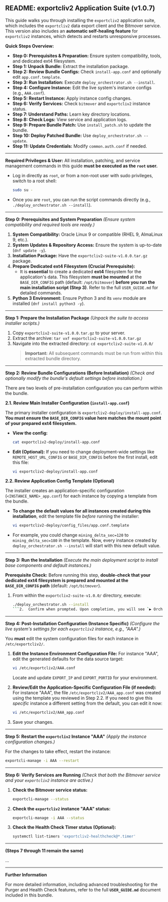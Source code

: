 ## README: exportcliv2 Application Suite (v1.0.7)

This guide walks you through installing the `exportcliv2` application suite, which includes the `exportcliv2` data
export client and the Bitmover service. This version also includes an **automatic self-healing feature** for
`exportcliv2` instances, which detects and restarts unresponsive processes.

**Quick Steps Overview:**

*   **Step 0: Prerequisites & Preparation:** Ensure system compatibility, tools, and dedicated ext4 filesystem.
*   **Step 1: Unpack Bundle:** Extract the installation package.
*   **Step 2: Review Bundle Configs:** Check `install-app.conf` and optionally edit `app.conf.template`.
*   **Step 3: Run Installation:** Execute `deploy_orchestrator.sh --install`.
*   **Step 4: Configure Instance:** Edit the live system's instance configs (e.g., `AAA.conf`).
*   **Step 5: Restart Instance:** Apply instance config changes.
*   **Step 6: Verify Services:** Check `bitmover` and `exportcliv2` instance status.
*   **Step 7: Understand Paths:** Learn key directory locations.
*   **Step 8: Check Logs:** View service and application logs.
*   **Step 9: Prepare Bundle Patch:** Use `install_patch.sh` to update the bundle.
*   **Step 10: Deploy Patched Bundle:** Use `deploy_orchestrator.sh --update`.
*   **Step 11: Update Credentials:** Modify `common.auth.conf` if needed.

---

**Required Privileges & User:**
All installation, patching, and service management commands in this guide **must be executed as the `root` user.**

*   Log in directly as `root`, or from a non-root user with sudo privileges, switch to a root shell:
    ```bash
    sudo su -
    ```
*   Once you are `root`, you can run the script commands directly (e.g., `./deploy_orchestrator.sh --install`).

---

**Step 0: Prerequisites and System Preparation**
*(Ensure system compatibility and required tools are ready.)*

1.  **System Compatibility:** Oracle Linux 9 or compatible (RHEL 9, AlmaLinux 9, etc.).
2.  **System Updates & Repository Access:** Ensure the system is up-to-date (`dnf update -y`).
3.  **Installation Package:** Have the `exportcliv2-suite-v1.0.0.tar.gz` package.
4.  **Prepare Dedicated ext4 Filesystem (Crucial Prerequisite):**
    *   It is **essential** to create a dedicated **ext4** filesystem for the application's data. This filesystem **must be mounted** at the `BASE_DIR_CONFIG` path (default: `/opt/bitmover`) **before you run the main installation script (Step 3)**. Refer to the full `USER_GUIDE.md` for detailed commands.
5.  **Python 3 Environment:** Ensure Python 3 and its `venv` module are installed (`dnf install python3 -y`).

---

**Step 1: Prepare the Installation Package**
*(Unpack the suite to access installer scripts.)*

1.  Copy `exportcliv2-suite-v1.0.0.tar.gz` to your server.
2.  Extract the archive: `tar vxf exportcliv2-suite-v1.0.0.tar.gz`
3.  Navigate into the extracted directory: `cd exportcliv2-suite-v1.0.0/`
    > **Important:** All subsequent commands must be run from within this extracted bundle directory.

---

**Step 2: Review Bundle Configurations (Before Installation)**
*(Check and optionally modify the bundle's default settings before installation.)*

There are two levels of pre-installation configuration you can perform within the bundle.

**2.1. Review Main Installer Configuration (`install-app.conf`)**

The primary installer configuration is `exportcliv2-deploy/install-app.conf`. **You must ensure the `BASE_DIR_CONFIG` value here matches the mount point of your prepared ext4 filesystem.**

*   **View the config:**
    ```bash
    cat exportcliv2-deploy/install-app.conf
    ```
*   **Edit (Optional):** If you need to change deployment-wide settings like `REMOTE_HOST_URL_CONFIG` or `BASE_DIR_CONFIG` before the first install, edit this file:
    ```bash
    vi exportcliv2-deploy/install-app.conf
    ```

**2.2. Review Application Config Template (Optional)**

The installer creates an application-specific configuration (`<INSTANCE_NAME>_app.conf`) for each instance by copying a template from the bundle.

*   **To change the default values for all instances created during this installation**, edit the template file *before* running the installer:
    ```bash
    vi exportcliv2-deploy/config_files/app.conf.template
    ```
*   For example, you could change `mining_delta_sec=120` to `mining_delta_sec=180` in the template. Now, every instance created by `deploy_orchestrator.sh --install` will start with this new default value.

---

**Step 3: Run the Installation**
*(Execute the main deployment script to install base components and default instances.)*

**Prerequisite Check:** Before running this step, **double-check that your dedicated ext4 filesystem is prepared and mounted at the `BASE_DIR_CONFIG` path** (default: `/opt/bitmover`).

1.  From within the `exportcliv2-suite-v1.0.0/` directory, execute:
    ```bash
    ./deploy_orchestrator.sh --install
    ```2.  Confirm when prompted. Upon completion, you will see `▶ Orchestrator finished successfully.`

---

**Step 4: Post-Installation Configuration (Instance Specific)**
*(Configure the live system's settings for each `exportcliv2` instance, e.g., "AAA".)*

You **must** edit the system configuration files for each instance in `/etc/exportcliv2/`.

1.  **Edit the Instance Environment Configuration File:**
    For instance "AAA", edit the generated defaults for the data source target:
    ```bash
    vi /etc/exportcliv2/AAA.conf
    ```
    Locate and update `EXPORT_IP` and `EXPORT_PORTID` for your environment.

2.  **Review/Edit the Application-Specific Configuration File (if needed):**
    For instance "AAA", the file `/etc/exportcliv2/AAA_app.conf` was created using the template you reviewed in Step 2.2. If you need to give this *specific* instance a different setting from the default, you can edit it now:
    ```bash
    vi /etc/exportcliv2/AAA_app.conf
    ```

3.  Save your changes.

---

**Step 5: Restart the `exportcliv2` Instance "AAA"**
*(Apply the instance configuration changes.)*

For the changes to take effect, restart the instance:
```bash
exportcli-manage -i AAA --restart
```

---

**Step 6: Verify Services are Running**
*(Check that both the Bitmover service and your `exportcliv2` instance are active.)*

1.  **Check the Bitmover service status:**
    ```bash
    exportcli-manage --status
    ```
2.  **Check the `exportcliv2` instance "AAA" status:**
    ```bash
    exportcli-manage -i AAA --status
    ```
3.  **Check the Health Check Timer status (Optional):**
    ```bash
    systemctl list-timers 'exportcliv2-healthcheck@*.timer'
    ```

---

**(Steps 7 through 11 remain the same)**

...

---

**Further Information**

For more detailed information, including advanced troubleshooting for the Purger and Health Check features, refer to the
full **`USER_GUIDE.md`** document included in this bundle.
